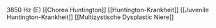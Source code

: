 3850 Hz (E)
[[Chorea Huntington]]
[[Huntington-Krankheit]]
[[Juvenile Huntington-Krankheit]]
[[Multizystische Dysplastic Niere]]